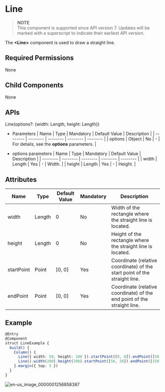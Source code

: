 # Line


> **NOTE**<br>
> This component is supported since API version 7. Updates will be marked with a superscript to indicate their earliest API version.


The **&lt;Line&gt;** component is used to draw a straight line.


## Required Permissions

None


## Child Components

None


## APIs

Line(options?: {width: Length, height: Length})

- Parameters
  | Name | Type | Mandatory | Default Value | Description | 
  | -------- | -------- | -------- | -------- | -------- |
  | options | Object | No | - | For details, see the **options** parameters. | 

- options parameters
  | Name | Type | Mandatory | Default Value | Description | 
  | -------- | -------- | -------- | -------- | -------- |
  | width | Length | Yes | - | Width. | 
  | height | Length | Yes | - | Height. | 


## Attributes

| Name | Type | Default Value | Mandatory | Description | 
| -------- | -------- | -------- | -------- | -------- |
| width | Length | 0 | No | Width of the rectangle where the straight line is located. | 
| height | Length | 0 | No | Height of the rectangle where the straight line is located. | 
| startPoint | Point | [0, 0] | Yes | Coordinate (relative coordinate) of the start point of the straight line. | 
| endPoint | Point | [0, 0] | Yes | Coordinate (relative coordinate) of the end point of the straight line. | 


## Example

  
```ts
@Entry
@Component
struct LineExample {
  build() {
    Column() {
      Line({ width: 50, height: 100 }).startPoint([0, 0]).endPoint([50, 100])
      Line().width(200).height(200).startPoint([50, 50]).endPoint([150, 150])
    }.margin({ top: 5 })
  }
}
```

![en-us_image_0000001256858387](figures/en-us_image_0000001256858387.jpg)